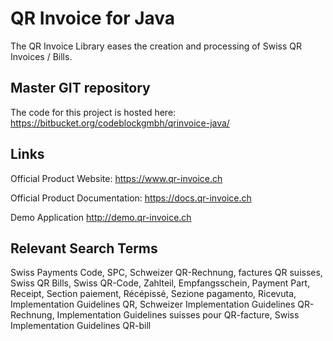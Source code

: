 # QR Invoice for Java

The QR Invoice Library eases the creation and processing of Swiss QR Invoices / Bills.

## Master GIT repository

The code for this project is hosted here:
https://bitbucket.org/codeblockgmbh/qrinvoice-java/

## Links

Official Product Website: https://www.qr-invoice.ch

Official Product Documentation: https://docs.qr-invoice.ch

Demo Application http://demo.qr-invoice.ch

## Relevant Search Terms

Swiss Payments Code, SPC, Schweizer QR-Rechnung, factures QR suisses, Swiss QR Bills, Swiss QR-Code, Zahlteil, Empfangsschein, Payment Part, Receipt, Section paiement, Récépissé, Sezione pagamento, Ricevuta, Implementation Guidelines QR, Schweizer Implementation Guidelines QR-Rechnung, Implementation Guidelines suisses pour QR-facture, Swiss Implementation Guidelines QR-bill
